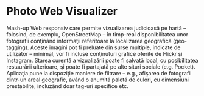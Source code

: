 # Photo Web Visualizer

Mash-up Web responsiv care permite vizualizarea judicioasă pe hartă – folosind, de exemplu, OpenStreetMap – în timp-real disponibilitatea unor fotografii conţinând informaţii referitoare la localizarea geografică (geo-tagging). Aceste imagini pot fi preluate din surse multiple, indicate de utilizator – minimal, vor fi incluse conţinuturi grafice oferite de Flickr şi Instagram. Starea curentă a vizualizării poate fi salvată local, cu posibilitatea restaurării ulterioare, şi poate fi partajată pe alte situri sociale (e.g. Pocket). 
Aplicaţia pune la dispoziţie maniere de filtrare – e.g., afişarea de fotografii dintr-un areal geografic, având o anumită paletă de culori, cu dimensiuni prestabilite, incluzând doar tag-uri specifice etc.
